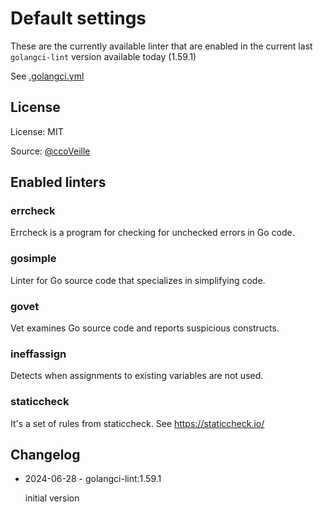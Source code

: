 # Default settings

These are the currently available linter that are enabled in the current last `golangci-lint` version available today (1.59.1)

See [.golangci.yml](.golangci.yml)

## License

License: MIT

Source: [@ccoVeille](https://github.com/ccoVeille/golangci-lint-config-examples)

## Enabled linters

### errcheck
 Errcheck is a program for checking for unchecked errors in Go code.

### gosimple
 Linter for Go source code that specializes in simplifying code.

### govet
 Vet examines Go source code and reports suspicious constructs.

### ineffassign
 Detects when assignments to existing variables are not used.

### staticcheck
 It's a set of rules from staticcheck. See https://staticcheck.io/

## Changelog

- 2024-06-28 - golangci-lint:1.59.1

  initial version

